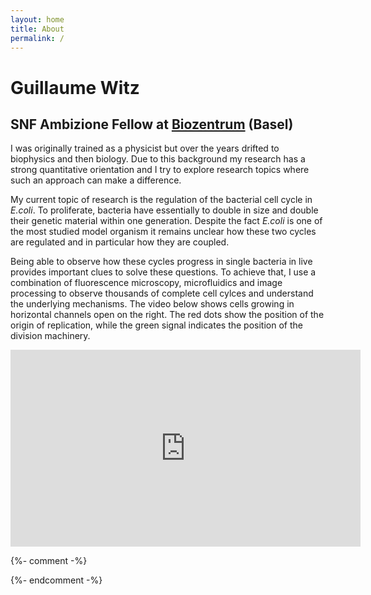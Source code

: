 ```yaml
---
layout: home
title: About
permalink: /
---
```


# Guillaume Witz
## SNF Ambizione Fellow at [Biozentrum](https://www.biozentrum.unibas.ch/research/groups-platforms/overview/unit/nimwegen/) (Basel)

I was originally trained as a physicist but over the years drifted to biophysics and then biology. Due to this background my research has a strong quantitative orientation and I try to explore research topics where such an approach can make a difference.

My current topic of research is the regulation of the bacterial cell cycle in *E.coli*. To proliferate, bacteria have essentially to double in size and double their genetic material within one generation. Despite the fact *E.coli* is one of the most studied model organism it remains unclear how these two cycles are regulated and in particular how they are coupled.

Being able to observe how these cycles progress in single bacteria in live provides important clues to solve these questions. To achieve that, I use a combination of fluorescence microscopy, microfluidics and image processing to observe thousands of complete cell cylces and understand the underlying mechanisms. The video below shows cells growing in horizontal channels open on the right. The red dots show the position of the origin of replication, while the green signal indicates the position of the division machinery.

<iframe width="560" height="315" src="https://www.youtube.com/embed/pEc5hSP0rO0" frameborder="0" gesture="media" allow="encrypted-media" allowfullscreen></iframe>

 
{%- comment -%}
<!-- To know more about me, you can have a look at [my curriculum](#) and check [some of my other interests](#). -->
{%- endcomment -%}
